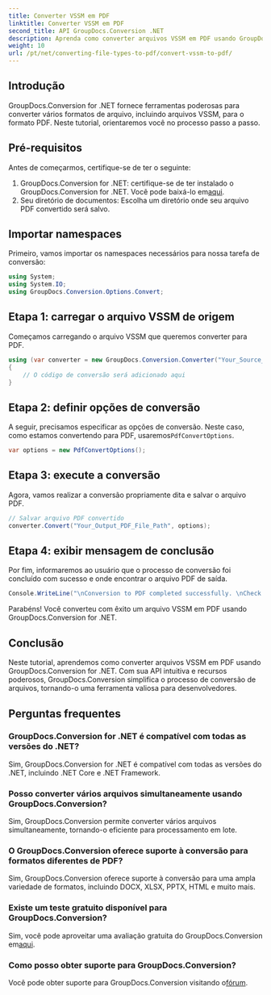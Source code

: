 ```yaml
---
title: Converter VSSM em PDF
linktitle: Converter VSSM em PDF
second_title: API GroupDocs.Conversion .NET
description: Aprenda como converter arquivos VSSM em PDF usando GroupDocs.Conversion for .NET. Tutorial fácil de seguir com instruções passo a passo.
weight: 10
url: /pt/net/converting-file-types-to-pdf/convert-vssm-to-pdf/
---
```

## Introdução
GroupDocs.Conversion for .NET fornece ferramentas poderosas para converter vários formatos de arquivo, incluindo arquivos VSSM, para o formato PDF. Neste tutorial, orientaremos você no processo passo a passo.
## Pré-requisitos
Antes de começarmos, certifique-se de ter o seguinte:
1.  GroupDocs.Conversion for .NET: certifique-se de ter instalado o GroupDocs.Conversion for .NET. Você pode baixá-lo em[aqui](https://releases.groupdocs.com/conversion/net/).
2. Seu diretório de documentos: Escolha um diretório onde seu arquivo PDF convertido será salvo.

## Importar namespaces
Primeiro, vamos importar os namespaces necessários para nossa tarefa de conversão:
```csharp
using System;
using System.IO;
using GroupDocs.Conversion.Options.Convert;
```
## Etapa 1: carregar o arquivo VSSM de origem
Começamos carregando o arquivo VSSM que queremos converter para PDF.
```csharp
using (var converter = new GroupDocs.Conversion.Converter("Your_Source_VSSM_File_Path"))
{
    // O código de conversão será adicionado aqui
}
```
## Etapa 2: definir opções de conversão
 A seguir, precisamos especificar as opções de conversão. Neste caso, como estamos convertendo para PDF, usaremos`PdfConvertOptions`.
```csharp
var options = new PdfConvertOptions();
```
## Etapa 3: execute a conversão
Agora, vamos realizar a conversão propriamente dita e salvar o arquivo PDF.
```csharp
// Salvar arquivo PDF convertido
converter.Convert("Your_Output_PDF_File_Path", options);
```
## Etapa 4: exibir mensagem de conclusão
Por fim, informaremos ao usuário que o processo de conversão foi concluído com sucesso e onde encontrar o arquivo PDF de saída.
```csharp
Console.WriteLine("\nConversion to PDF completed successfully. \nCheck output in {0}", "Your_Output_Folder_Path");
```
Parabéns! Você converteu com êxito um arquivo VSSM em PDF usando GroupDocs.Conversion for .NET.

## Conclusão
Neste tutorial, aprendemos como converter arquivos VSSM em PDF usando GroupDocs.Conversion for .NET. Com sua API intuitiva e recursos poderosos, GroupDocs.Conversion simplifica o processo de conversão de arquivos, tornando-o uma ferramenta valiosa para desenvolvedores.
## Perguntas frequentes
### GroupDocs.Conversion for .NET é compatível com todas as versões do .NET?
Sim, GroupDocs.Conversion for .NET é compatível com todas as versões do .NET, incluindo .NET Core e .NET Framework.
### Posso converter vários arquivos simultaneamente usando GroupDocs.Conversion?
Sim, GroupDocs.Conversion permite converter vários arquivos simultaneamente, tornando-o eficiente para processamento em lote.
### O GroupDocs.Conversion oferece suporte à conversão para formatos diferentes de PDF?
Sim, GroupDocs.Conversion oferece suporte à conversão para uma ampla variedade de formatos, incluindo DOCX, XLSX, PPTX, HTML e muito mais.
### Existe um teste gratuito disponível para GroupDocs.Conversion?
 Sim, você pode aproveitar uma avaliação gratuita do GroupDocs.Conversion em[aqui](https://releases.groupdocs.com/).
### Como posso obter suporte para GroupDocs.Conversion?
 Você pode obter suporte para GroupDocs.Conversion visitando o[fórum](https://forum.groupdocs.com/c/conversion/11).